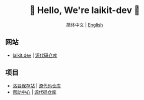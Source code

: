 <div align="center">
  <h1>🎉 Hello, We're laikit-dev 🥳</h1>
  <p>简体中文 | <a href="README.en.md">English</a></p>
</div>

## 网站

- [laikit.dev](https://laikit.dev) | [源代码仓库](https://github.com/laikit-dev/laikit-dev.github.io)

## 项目

- [洛谷保存站](https://www.luogu.me) | [源代码仓库](https://github.com/laikit-dev/luogu-saver)
- [帮助中心](https://help.luogu.me) | [源代码仓库](https://github.com/laikit-dev/docs)
